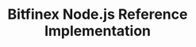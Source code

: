 ---
includes:
  - introduction
  - rest
  - websocket

title: Bitfinex Node.js Reference Implementation

language_tabs:
  - javascript: Node.js

toc_footers:
  - <a href='https://bitfinex.com'><strong>Back to Bitfinex</strong></a>
  - <a href='https://github.com/bitfinexcom/bitfinex-api-node/tree/master'><strong>Library Github</strong></a>
  - <a href='https://github.com/bitfinexcom/bitfinex-api-node/tree/Documentation'><strong>Documentation Github</strong></a>
  - <a href='http://bitfinexcom.github.io/bitfinex-api-node/images/coverage/lcov-report/index.html'><strong>Coverage Report</strong></a>
  - <a href='http://docs.bitfinex.com'><strong>API docs/strong></a>
---